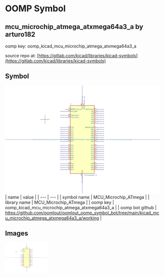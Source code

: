 # OOMP Symbol  
## mcu_microchip_atmega_atxmega64a3_a  by arturo182  
  
oomp key: oomp_kicad_mcu_microchip_atmega_atxmega64a3_a  
  
source repo at: [https://gitlab.com/kicad/libraries/kicad-symbols](https://gitlab.com/kicad/libraries/kicad-symbols)  
## Symbol  
  
[![working.png](working_600.png)](working.png)  
| name | value | 
| --- | --- | 
| symbol name | MCU_Microchip_ATmega | 
| library name | MCU_Microchip_ATmega | 
| oomp key | oomp_kicad_mcu_microchip_atmega_atxmega64a3_a | 
| oomp bot github | https://github.com/oomlout/oomlout_oomp_symbol_bot/tree/main/kicad_mcu_microchip_atmega_atxmega64a3_a/working | 
## Images  
  
[![working.png](working_140.png)](working.png)  
